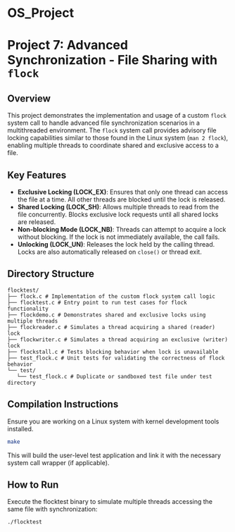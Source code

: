 # OS_Project

# Project 7: Advanced Synchronization - File Sharing with `flock`

## Overview

This project demonstrates the implementation and usage of a custom `flock` system call to handle advanced file synchronization scenarios in a multithreaded environment. The `flock` system call provides advisory file locking capabilities similar to those found in the Linux system (`man 2 flock`), enabling multiple threads to coordinate shared and exclusive access to a file.

## Key Features

- **Exclusive Locking (LOCK_EX)**: Ensures that only one thread can access the file at a time. All other threads are blocked until the lock is released.
- **Shared Locking (LOCK_SH)**: Allows multiple threads to read from the file concurrently. Blocks exclusive lock requests until all shared locks are released.
- **Non-blocking Mode (LOCK_NB)**: Threads can attempt to acquire a lock without blocking. If the lock is not immediately available, the call fails.
- **Unlocking (LOCK_UN)**: Releases the lock held by the calling thread. Locks are also automatically released on `close()` or thread exit.

## Directory Structure

<!-- markup for a directoryy -->

```
flocktest/
├── flock.c # Implementation of the custom flock system call logic
├── flocktest.c # Entry point to run test cases for flock functionality
├── flockdemo.c # Demonstrates shared and exclusive locks using multiple threads
├── flockreader.c # Simulates a thread acquiring a shared (reader) lock
├── flockwriter.c # Simulates a thread acquiring an exclusive (writer) lock
├── flockstall.c # Tests blocking behavior when lock is unavailable
├── test_flock.c # Unit tests for validating the correctness of flock behavior
└── test/
   └── test_flock.c # Duplicate or sandboxed test file under test directory
```
## Compilation Instructions

Ensure you are working on a Linux system with kernel development tools installed.

```bash
make
```
This will build the user-level test application and link it with the necessary system call wrapper (if applicable).

## How to Run
Execute the flocktest binary to simulate multiple threads accessing the same file with synchronization:

```bash
./flocktest
```




